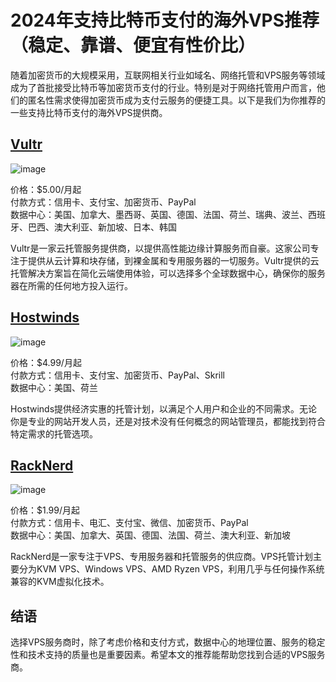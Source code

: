 # 2024年支持比特币支付的海外VPS推荐（稳定、靠谱、便宜有性价比）

随着加密货币的大规模采用，互联网相关行业如域名、网络托管和VPS服务等领域成为了首批接受比特币等加密货币支付的行业。特别是对于网络托管用户而言，他们的匿名性需求使得加密货币成为支付云服务的便捷工具。以下是我们为你推荐的一些支持比特币支付的海外VPS提供商。

## [Vultr](https://www.vultr.com/?ref=9607144) 

![image](https://github.com/kerry2159/btcvps/assets/167595144/8d8e5a4b-bfaa-4e56-9378-e2dc5af30d84)


价格：$5.00/月起  
付款方式：信用卡、支付宝、加密货币、PayPal  
数据中心：美国、加拿大、墨西哥、英国、德国、法国、荷兰、瑞典、波兰、西班牙、巴西、澳大利亚、新加坡、日本、韩国

Vultr是一家云托管服务提供商，以提供高性能边缘计算服务而自豪。这家公司专注于提供从云计算和块存储，到裸金属和专用服务器的一切服务。Vultr提供的云托管解决方案旨在简化云端使用体验，可以选择多个全球数据中心，确保你的服务器在所需的任何地方投入运行。


## [Hostwinds](https://www.hostwinds.com/32226.html)

![image](https://github.com/kerry2159/btcvps/assets/167595144/360daf3c-e7ec-4e0e-bd2b-5ef032e476db)

价格：$4.99/月起  
付款方式：信用卡、支付宝、加密货币、PayPal、Skrill  
数据中心：美国、荷兰

Hostwinds提供经济实惠的托管计划，以满足个人用户和企业的不同需求。无论你是专业的网站开发人员，还是对技术没有任何概念的网站管理员，都能找到符合特定需求的托管选项。

## [RackNerd](https://my.racknerd.com/aff.php?aff=11397)

![image](https://github.com/kerry2159/btcvps/assets/167595144/de04f157-fa64-4854-8b54-0d122e740dc1)


价格：$1.99/月起  
付款方式：信用卡、电汇、支付宝、微信、加密货币、PayPal  
数据中心：美国、加拿大、英国、德国、法国、荷兰、澳大利亚、新加坡

RackNerd是一家专注于VPS、专用服务器和托管服务的供应商。VPS托管计划主要分为KVM VPS、Windows VPS、AMD Ryzen VPS，利用几乎与任何操作系统兼容的KVM虚拟化技术。

## 结语
选择VPS服务商时，除了考虑价格和支付方式，数据中心的地理位置、服务的稳定性和技术支持的质量也是重要因素。希望本文的推荐能帮助您找到合适的VPS服务商。

